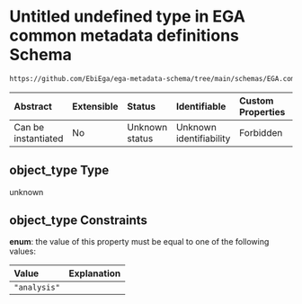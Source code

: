 # Untitled undefined type in EGA common metadata definitions Schema

```txt
https://github.com/EbiEga/ega-metadata-schema/tree/main/schemas/EGA.common-definitions.json#/definitions/object-id-and-object-type-check/anyOf/8/properties/object_type
```



| Abstract            | Extensible | Status         | Identifiable            | Custom Properties | Additional Properties | Access Restrictions | Defined In                                                                                |
| :------------------ | :--------- | :------------- | :---------------------- | :---------------- | :-------------------- | :------------------ | :---------------------------------------------------------------------------------------- |
| Can be instantiated | No         | Unknown status | Unknown identifiability | Forbidden         | Allowed               | none                | [EGA.common-definitions.json*](../out/EGA.common-definitions.json "open original schema") |

## object_type Type

unknown

## object_type Constraints

**enum**: the value of this property must be equal to one of the following values:

| Value        | Explanation |
| :----------- | :---------- |
| `"analysis"` |             |

